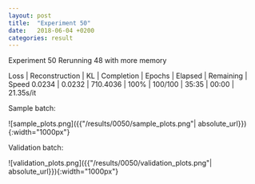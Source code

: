 ```yaml
---
layout: post
title:  "Experiment 50"
date:   2018-06-04 +0200
categories: result
---
```

Experiment 50
Rerunning 48 with more memory

Loss | Reconstruction | KL | Completion | Epochs | Elapsed | Remaining | Speed
0.0234 | 0.0232 | 710.4036 | 100% | 100/100 | 35:35 | 00:00 | 21.35s/it



Sample batch:

![sample_plots.png]({{"/results/0050/sample_plots.png"| absolute_url}}){:width="1000px"}

Validation batch:

![validation_plots.png]({{"/results/0050/validation_plots.png"| absolute_url}}){:width="1000px"}
